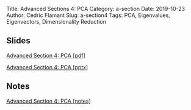 Title: Advanced Sections 4: PCA
Category: a-section
Date: 2019-10-23
Author: Cedric Flamant
Slug: a-section4
Tags: PCA, Eigenvalues, Eigenvectors, Dimensionality Reduction


## Slides
[Advanced Section 4: PCA [pdf]]({attach}presentation/Adv_Section4_Slides_PCA.pdf)

[Advanced Section 4: PCA [pptx]]({attach}presentation/Adv_Section4_Slides_PCA.pptx)

## Notes
[Advanced Section 4: PCA [notes]]({attach}notes/a-sec4-PCA.pdf)
